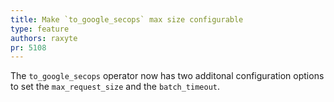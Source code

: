 ```yaml
---
title: Make `to_google_secops` max size configurable
type: feature
authors: raxyte
pr: 5108
---
```


The `to_google_secops` operator now has two additonal configuration options to
set the `max_request_size` and the `batch_timeout`.
